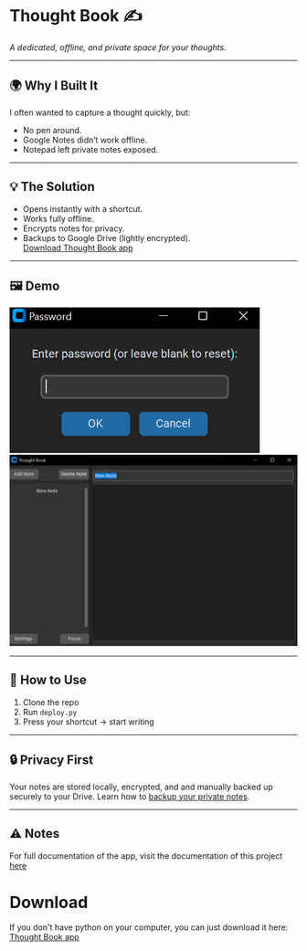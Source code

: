 # Thought Book ✍️  
_A dedicated, offline, and private space for your thoughts._  

---

## 🌍 Why I Built It  
I often wanted to capture a thought quickly, but:  
- No pen around.  
- Google Notes didn’t work offline.  
- Notepad left private notes exposed.  

---

## 💡 The Solution  
- Opens instantly with a shortcut.  
- Works fully offline.  
- Encrypts notes for privacy.  
- Backups to Google Drive (lightly encrypted).  
[Download Thought Book app](https://github.com/Mahmudumar/thought_book/releases/latest)
---

## 🖼️ Demo  
![alt text](./docs/imgs/tb.png)
![alt text](./docs/imgs/tb2.png)

---

## 🚀 How to Use  
1. Clone the repo  
2. Run `deploy.py`  
3. Press your shortcut → start writing

---

## 🔒 Privacy First  
Your notes are stored locally, encrypted, and and manually backed up securely to your Drive. Learn how to [backup your private notes](./docs/how_to.md).

---

## ⚠️ Notes
For full documentation of the app, visit the documentation of this project [here](./docs/README.md)

# Download
If you don't have python on your computer, you can just download it here: [Thought Book app](https://github.com/Mahmudumar/thought_book/releases/latest)
